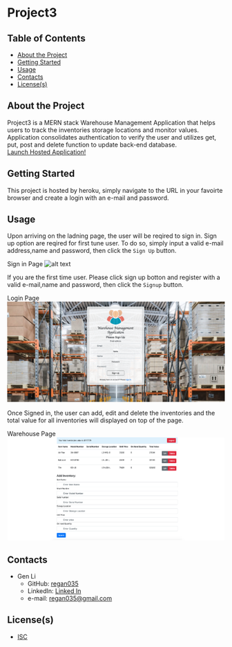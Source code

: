 
# Project3


## Table of Contents

- [About the Project](#About-the-project)
- [Getting Started](#Getting-started)
- [Usage](#Usage)
- [Contacts](#Contacts)
- [License(s)](<#License(s)>)


## About the Project

Project3 is a MERN stack Warehouse Management Application that helps users to track the inventories storage locations and monitor values. Application consolidates authentication to verify the user and utilizes get, put, post and delete function to update back-end database.  
[Launch Hosted Application!](https://gen-warehouse-app.herokuapp.com/ "Launch Project 3")

## Getting Started

This project is hosted by heroku, simply navigate to the URL in your favoirte browser and create a login with an e-mail and password.

## Usage

Upon arriving on the ladning page, the user will be reqired to sign in. Sign up option are reqired for first tune user. To do so, simply input a valid e-mail address,name and password, then click the `Sign Up` button.

Sign in Page ![alt text](https://github.com/regan035/warehouse_v1//blob/masterclient/src/pages/asset/signinpage.png)

If you are the first time user. Please click sign up botton and register with a valid e-mail,name and password, then click the `Signup` button.

Login Page ![alt text](https://github.com/regan035/warehouse_v1/blob/master/client/src/pages/asset/signuppage.png)

Once Signed in, the user can add, edit and delete the inventories and the total value for all inventories will displayed on top of the page.

Warehouse Page ![alt text](https://github.com/regan035/warehouse_v1/blob/master/client/src/pages/asset/warehousepage.png)


## Contacts

- Gen Li
  - GitHub: [regan035](https://github.com/regan035 "regan035's GitHub")
  - LinkedIn: [Linked In](https://www.linkedin.com/in/genli/ "https://www.linkedin.com/in/genli/")
  - e-mail: regan035@gmail.com

## License(s)

- [ISC](https://opensource.org/licenses/ISC)

